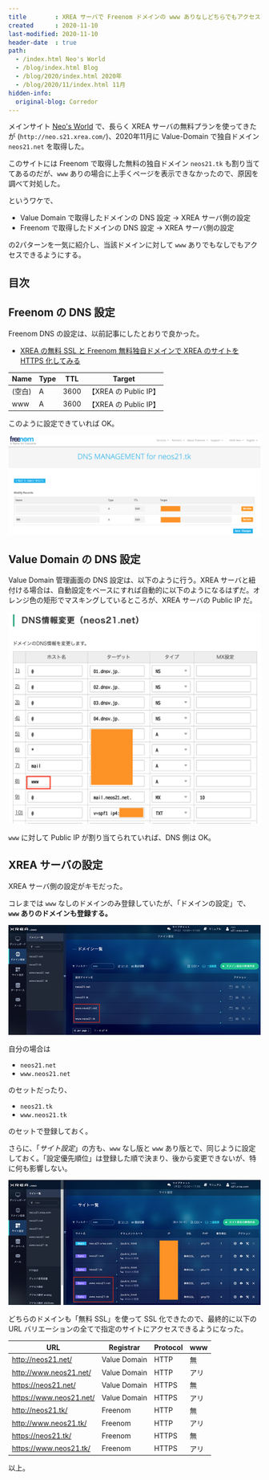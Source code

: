 ```yaml
---
title        : XREA サーバで Freenom ドメインの www ありなしどちらでもアクセスできるようにする
created      : 2020-11-10
last-modified: 2020-11-10
header-date  : true
path:
  - /index.html Neo's World
  - /blog/index.html Blog
  - /blog/2020/index.html 2020年
  - /blog/2020/11/index.html 11月
hidden-info:
  original-blog: Corredor
---
```


メインサイト [Neo's World](https://neos21.net/) で、長らく XREA サーバの無料プランを使ってきたが (`http://neo.s21.xrea.com/`)、2020年11月に Value-Domain で独自ドメイン `neos21.net` を取得した。

このサイトには Freenom で取得した無料の独自ドメイン `neos21.tk` も割り当ててあるのだが、`www` ありの場合に上手くページを表示できなかったので、原因を調べて対処した。

というワケで、

- Value Domain で取得したドメインの DNS 設定 → XREA サーバ側の設定
- Freenom で取得したドメインの DNS 設定 → XREA サーバ側の設定

の2パターンを一気に紹介し、当該ドメインに対して `www` ありでもなしでもアクセスできるようにする。

## 目次

## Freenom の DNS 設定

Freenom DNS の設定は、以前記事にしたとおりで良かった。

- [XREA の無料 SSL と Freenom 無料独自ドメインで XREA のサイトを HTTPS 化してみる](/blog/2020/10/08-01.html)

| Name   | Type | TTL  | Target                |
|--------|------|------|-----------------------|
| (空白) | A    | 3600 | 【XREA の Public IP】 |
| www    | A    | 3600 | 【XREA の Public IP】 |

このように設定できていれば OK。

![コレで良い](10-01-01.png)

## Value Domain の DNS 設定

Value Domain 管理画面の DNS 設定は、以下のように行う。XREA サーバと紐付ける場合は、自動設定をベースにすれば自動的に以下のようになるはずだ。オレンジ色の矩形でマスキングしているところが、XREA サーバの Public IP だ。

![Value Domain 設定](10-01-02.png)

`www` に対して Public IP が割り当てられていれば、DNS 側は OK。

## XREA サーバの設定

XREA サーバ側の設定がキモだった。

コレまでは `www` なしのドメインのみ登録していたが、「ドメインの設定」で、**`www` ありのドメインも登録する。**

![www アリのドメインも登録する](10-01-03.png)

自分の場合は

- `neos21.net`
- `www.neos21.net`

のセットだったり、

- `neos21.tk`
- `www.neos21.tk`

のセットで登録しておく。

さらに、「*サイト設定*」の方も、`www` なし版と `www` あり版とで、同じように設定しておく。「設定優先順位」は登録した順で決まり、後から変更できないが、特に何も影響しない。

![サイト設定も www アリ版を作る](10-01-04.png)

どちらのドメインも「無料 SSL」を使って SSL 化できたので、最終的に以下の URL バリエーションの全てで指定のサイトにアクセスできるようになった。

| URL                       | Registrar    | Protocol | www  |
|---------------------------|--------------|----------|------|
| <http://neos21.net/>      | Value Domain | HTTP     | 無   |
| <http://www.neos21.net/>  | Value Domain | HTTP     | アリ |
| <https://neos21.net/>     | Value Domain | HTTPS    | 無   |
| <https://www.neos21.net/> | Value Domain | HTTPS    | アリ |
| <http://neos21.tk/>       | Freenom      | HTTP     | 無   |
| <http://www.neos21.tk/>   | Freenom      | HTTP     | アリ |
| <https://neos21.tk/>      | Freenom      | HTTPS    | 無   |
| <https://www.neos21.tk/>  | Freenom      | HTTPS    | アリ |

以上。
